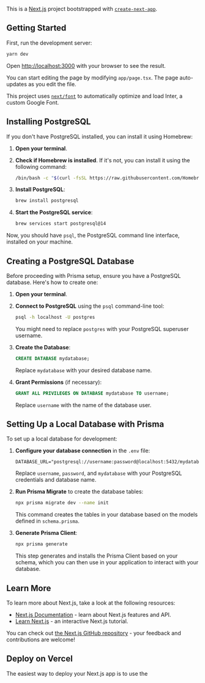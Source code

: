 This is a [Next.js](https://nextjs.org/) project bootstrapped with [`create-next-app`](https://github.com/vercel/next.js/tree/canary/packages/create-next-app).

## Getting Started

First, run the development server:

```bash
yarn dev
```

Open [http://localhost:3000](http://localhost:3000) with your browser to see the result.

You can start editing the page by modifying `app/page.tsx`. The page auto-updates as you edit the file.

This project uses [`next/font`](https://nextjs.org/docs/basic-features/font-optimization) to automatically optimize and load Inter, a custom Google Font.

## Installing PostgreSQL

If you don't have PostgreSQL installed, you can install it using Homebrew:

1. **Open your terminal**.

2. **Check if Homebrew is installed**. If it's not, you can install it using the following command:

   ```bash
   /bin/bash -c "$(curl -fsSL https://raw.githubusercontent.com/Homebrew/install/HEAD/install.sh)"
   ```

3. **Install PostgreSQL**:

   ```bash
   brew install postgresql
   ```

4. **Start the PostgreSQL service**:

   ```bash
   brew services start postgresql@14
   ```

Now, you should have `psql`, the PostgreSQL command line interface, installed on your machine.

## Creating a PostgreSQL Database

Before proceeding with Prisma setup, ensure you have a PostgreSQL database. Here's how to create one:

1. **Open your terminal**.

2. **Connect to PostgreSQL** using the `psql` command-line tool:

   ```bash
   psql -h localhost -U postgres
   ```

   You might need to replace `postgres` with your PostgreSQL superuser username.

3. **Create the Database**:

   ```sql
   CREATE DATABASE mydatabase;
   ```

   Replace `mydatabase` with your desired database name.

4. **Grant Permissions** (if necessary):

   ```sql
   GRANT ALL PRIVILEGES ON DATABASE mydatabase TO username;
   ```

   Replace `username` with the name of the database user.

## Setting Up a Local Database with Prisma

To set up a local database for development:

1. **Configure your database connection** in the `.env` file:

   ```plaintext
   DATABASE_URL="postgresql://username:password@localhost:5432/mydatabase"
   ```

   Replace `username`, `password`, and `mydatabase` with your PostgreSQL credentials and database name.


3. **Run Prisma Migrate** to create the database tables:

   ```bash
   npx prisma migrate dev --name init
   ```

   This command creates the tables in your database based on the models defined in `schema.prisma`.


4. **Generate Prisma Client**:
   ```bash
   npx prisma generate
   ```
   This step generates and installs the Prisma Client based on your schema, which you can then use in your application to interact with your database.

## Learn More

To learn more about Next.js, take a look at the following resources:

- [Next.js Documentation](https://nextjs.org/docs) - learn about Next.js features and API.
- [Learn Next.js](https://nextjs.org/learn) - an interactive Next.js tutorial.

You can check out [the Next.js GitHub repository](https://github.com/vercel/next.js/) - your feedback and contributions are welcome!

## Deploy on Vercel

The easiest way to deploy your Next.js app is to use the
